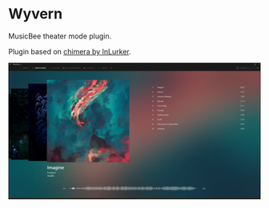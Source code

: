 # Wyvern
MusicBee theater mode plugin.

Plugin based on [chimera by InLurker](https://getmusicbee.com/addons/theater-mode/355/chimera/).

![](Screenshot.png)
